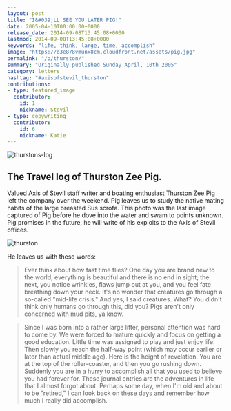 ```yaml
---
layout: post
title: "I&#039;LL SEE YOU LATER PIG!"
date: 2005-04-10T00:00:00+0000
release_date: 2014-09-08T13:45:08+0000
lastmod: 2014-09-08T13:45:08+0000
keywords: "life, think, large, time, accomplish"
image: "https://d3e878vmunx8cm.cloudfront.net/assets/pig.jpg"
permalink: "/p/thurston/"
summary: "Originally published Sunday April, 10th 2005"
category: letters
hashtag: "#axisofstevil_thurston"
contributions:
- type: featured_image
  contributor:
    id: 1
    nickname: Stevil
- type: copywriting
  contributor:
    id: 6
    nickname: Katie
---
```


![thurstons-log](https://d3e878vmunx8cm.cloudfront.net/assets/Thurstonbanner.jpg)

The Travel log of Thurston Zee Pig.
------------------

Valued Axis of Stevil staff writer and boating enthusiast Thurston Zee Pig left the company over the weekend. Pig leaves us to study the native mating habits of the large breasted Sus scrofa. This photo was the last image captured of Pig before he dove into the water and swam to points unknown. Pig promises in the future, he will write of his exploits to the Axis of Stevil offices.

![thurston](https://d3e878vmunx8cm.cloudfront.net/assets/pig.jpg)

He leaves us with these words:

> Ever think about how fast time flies? One day you are brand new to the world, everything is beautiful and there is no end in sight; the next, you notice wrinkles, flaws jump out at you, and you feel fate breathing down your neck. It's no wonder that creatures go through a so-called "mid-life crisis." And yes, I said creatures. What? You didn't think only humans go through this, did you? Pigs aren't only concerned with mud pits, ya know.

> Since I was born into a rather large litter, personal attention was hard to come by. We were forced to mature quickly and focus on getting a good education. Little time was assigned to play and just enjoy life. Then slowly you reach the half-way point (which may occur earlier or later than actual middle age). Here is the height of revelation. You are at the top of the roller-coaster, and then you go rushing down. Suddenly you are in a hurry to accomplish all that you used to believe you had forever for. These journal entries are the adventures in life that I almost forgot about. Perhaps some day, when I'm old and about to be "retired," I can look back on these days and remember how much I really did accomplish.
